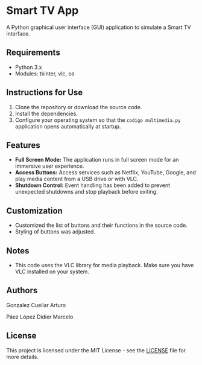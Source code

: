 # Smart TV App

A Python graphical user interface (GUI) application to simulate a Smart TV interface.

## Requirements

- Python 3.x
- Modules: tkinter, vlc, os

## Instructions for Use

1. Clone the repository or download the source code.
2. Install the dependencies.
3. Configure your operating system so that the `codigo multimedia.py` application opens automatically at startup.

## Features

- **Full Screen Mode:** The application runs in full screen mode for an immersive user experience.
- **Access Buttons:** Access services such as Netflix, YouTube, Google, and play media content from a USB drive or with VLC.
- **Shutdown Control:** Event handling has been added to prevent unexpected shutdowns and stop playback before exiting.

## Customization

- Customized the list of buttons and their functions in the source code.
- Styling of buttons was adjusted.

## Notes

- This code uses the VLC library for media playback. Make sure you have VLC installed on your system.

## Authors

Gonzalez Cuellar Arturo

Páez López Didier Marcelo

## License

This project is licensed under the MIT License - see the [LICENSE](LICENSE) file for more details.

